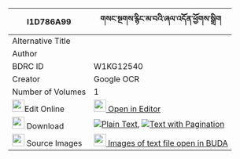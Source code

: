 |I1D786A99|གསང་སྔགས་རྙིང་མ་བའི་ཞལ་འདོན་ཕྱོགས་སྒྲིག 
| --- | --- 
|Alternative Title |
|Author | 
|BDRC ID | W1KG12540
|Creator | Google OCR
|Number of Volumes| 1
|<img width="25" src="https://img.icons8.com/color/25/000000/edit-property.png">Edit Online| [<img width="25" src="https://avatars.githubusercontent.com/u/45091458?s=200&v=4"> Open in Editor](http://editor.openpecha.org/I1D786A99)
|<img width="25" src="https://img.icons8.com/fluent/48/000000/download-2.png"/>  Download | [![](https://img.icons8.com/color/20/000000/txt.png)Plain Text](https://github.com/Openpecha/I1D786A99/releases/download/v1/sangngak_nyingmawa_i_shyaldon__plain_I1D786A99.zip), [![](https://img.icons8.com/color/20/000000/txt.png)Text with Pagination](https://github.com/Openpecha/I1D786A99/releases/download/v1/sangngak_nyingmawa_i_shyaldon__pages_I1D786A99.zip)
|<img width="25" src="https://img.icons8.com/plasticine/100/000000/pictures-folder.png"/>  Source Images | [<img width="25" src="https://library.bdrc.io/icons/BUDA-small.svg"> Images of text file open in BUDA](https://library.bdrc.io/show/bdr:W1KG12540)